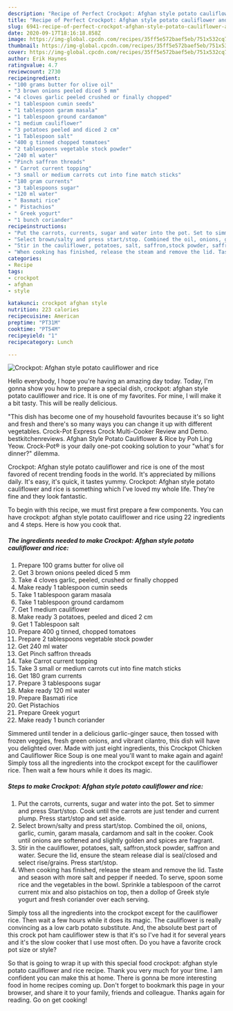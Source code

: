 ```yaml
---
description: "Recipe of Perfect Crockpot: Afghan style potato cauliflower and rice"
title: "Recipe of Perfect Crockpot: Afghan style potato cauliflower and rice"
slug: 6941-recipe-of-perfect-crockpot-afghan-style-potato-cauliflower-and-rice
date: 2020-09-17T18:16:18.858Z
image: https://img-global.cpcdn.com/recipes/35ff5e572baef5eb/751x532cq70/crockpot-afghan-style-potato-cauliflower-and-rice-recipe-main-photo.jpg
thumbnail: https://img-global.cpcdn.com/recipes/35ff5e572baef5eb/751x532cq70/crockpot-afghan-style-potato-cauliflower-and-rice-recipe-main-photo.jpg
cover: https://img-global.cpcdn.com/recipes/35ff5e572baef5eb/751x532cq70/crockpot-afghan-style-potato-cauliflower-and-rice-recipe-main-photo.jpg
author: Erik Haynes
ratingvalue: 4.7
reviewcount: 2730
recipeingredient:
- "100 grams butter for olive oil"
- "3 brown onions peeled diced 5 mm"
- "4 cloves garlic peeled crushed or finally chopped"
- "1 tablespoon cumin seeds"
- "1 tablespoon garam masala"
- "1 tablespoon ground cardamom"
- "1 medium cauliflower"
- "3 potatoes peeled and diced 2 cm"
- "1 Tablespoon salt"
- "400 g tinned chopped tomatoes"
- "2 tablespoons vegetable stock powder"
- "240 ml water"
- "Pinch saffron threads"
- " Carrot current topping"
- "3 small or medium carrots cut into fine match sticks"
- "180 gram currents"
- "3 tablespoons sugar"
- "120 ml water"
- " Basmati rice"
- " Pistachios"
- " Greek yogurt"
- "1 bunch coriander"
recipeinstructions:
- "Put the carrots, currents, sugar and water into the pot. Set to simmer and press Start/stop. Cook until the carrots are just tender and current plump. Press start/stop and set aside."
- "Select brown/salty and press start/stop. Combined the oil, onions, garlic, cumin, garam masala, cardamom and salt in the cooker. Cook until onions are softened and slightly golden and spices are fragrant."
- "Stir in the cauliflower, potatoes, salt, saffron,stock powder, saffron and water. Secure the lid, ensure the steam release dial is seal/closed and select rise/grains. Press start/stop."
- "When cooking has finished, release the steam and remove the lid. Taste and season with more salt and pepper if needed. To serve, spoon some rice and the vegetables in the bowl. Sprinkle a tablespoon of the carrot current mix and also pistachios on top, then a dollop of Greek style yogurt and fresh coriander over each serving."
categories:
- Recipe
tags:
- crockpot
- afghan
- style

katakunci: crockpot afghan style 
nutrition: 223 calories
recipecuisine: American
preptime: "PT31M"
cooktime: "PT54M"
recipeyield: "1"
recipecategory: Lunch

---
```



![Crockpot: Afghan style potato cauliflower and rice](https://img-global.cpcdn.com/recipes/35ff5e572baef5eb/751x532cq70/crockpot-afghan-style-potato-cauliflower-and-rice-recipe-main-photo.jpg)

Hello everybody, I hope you're having an amazing day today. Today, I'm gonna show you how to prepare a special dish, crockpot: afghan style potato cauliflower and rice. It is one of my favorites. For mine, I will make it a bit tasty. This will be really delicious.

&#34;This dish has become one of my household favourites because it&#39;s so light and fresh and there&#39;s so many ways you can change it up with different vegetables. Crock-Pot Express Crock Multi-Cooker Review and Demo. bestkitchenreviews. Afghan Style Potato Cauliflower &amp; Rice by Poh Ling Yeow. Crock-Pot® is your daily one-pot cooking solution to your &#34;what&#39;s for dinner?&#34; dilemma.

Crockpot: Afghan style potato cauliflower and rice is one of the most favored of recent trending foods in the world. It's appreciated by millions daily. It's easy, it's quick, it tastes yummy. Crockpot: Afghan style potato cauliflower and rice is something which I've loved my whole life. They're fine and they look fantastic.


To begin with this recipe, we must first prepare a few components. You can have crockpot: afghan style potato cauliflower and rice using 22 ingredients and 4 steps. Here is how you cook that.

<!--inarticleads1-->

##### The ingredients needed to make Crockpot: Afghan style potato cauliflower and rice:

1. Prepare 100 grams butter for olive oil
1. Get 3 brown onions peeled diced 5 mm
1. Take 4 cloves garlic, peeled, crushed or finally chopped
1. Make ready 1 tablespoon cumin seeds
1. Take 1 tablespoon garam masala
1. Take 1 tablespoon ground cardamom
1. Get 1 medium cauliflower
1. Make ready 3 potatoes, peeled and diced 2 cm
1. Get 1 Tablespoon salt
1. Prepare 400 g tinned, chopped tomatoes
1. Prepare 2 tablespoons vegetable stock powder
1. Get 240 ml water
1. Get Pinch saffron threads
1. Take  Carrot current topping
1. Take 3 small or medium carrots cut into fine match sticks
1. Get 180 gram currents
1. Prepare 3 tablespoons sugar
1. Make ready 120 ml water
1. Prepare  Basmati rice
1. Get  Pistachios
1. Prepare  Greek yogurt
1. Make ready 1 bunch coriander


Simmered until tender in a delicious garlic-ginger sauce, then tossed with frozen veggies, fresh green onions, and vibrant cilantro, this dish will have you delighted over. Made with just eight ingredients, this Crockpot Chicken and Cauliflower Rice Soup is one meal you&#39;ll want to make again and again! Simply toss all the ingredients into the crockpot except for the cauliflower rice. Then wait a few hours while it does its magic. 

<!--inarticleads2-->

##### Steps to make Crockpot: Afghan style potato cauliflower and rice:

1. Put the carrots, currents, sugar and water into the pot. Set to simmer and press Start/stop. Cook until the carrots are just tender and current plump. Press start/stop and set aside.
1. Select brown/salty and press start/stop. Combined the oil, onions, garlic, cumin, garam masala, cardamom and salt in the cooker. Cook until onions are softened and slightly golden and spices are fragrant.
1. Stir in the cauliflower, potatoes, salt, saffron,stock powder, saffron and water. Secure the lid, ensure the steam release dial is seal/closed and select rise/grains. Press start/stop.
1. When cooking has finished, release the steam and remove the lid. Taste and season with more salt and pepper if needed. To serve, spoon some rice and the vegetables in the bowl. Sprinkle a tablespoon of the carrot current mix and also pistachios on top, then a dollop of Greek style yogurt and fresh coriander over each serving.


Simply toss all the ingredients into the crockpot except for the cauliflower rice. Then wait a few hours while it does its magic. The cauliflower is really convincing as a low carb potato substitute. And, the absolute best part of this crock pot ham cauliflower stew is that it&#39;s so I&#39;ve had it for several years and it&#39;s the slow cooker that I use most often. Do you have a favorite crock pot size or style? 

So that is going to wrap it up with this special food crockpot: afghan style potato cauliflower and rice recipe. Thank you very much for your time. I am confident you can make this at home. There is gonna be more interesting food in home recipes coming up. Don't forget to bookmark this page in your browser, and share it to your family, friends and colleague. Thanks again for reading. Go on get cooking!
